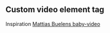 ## Custom video element tag
Inspiration [Mattias Buelens baby-video](https://github.com/MattiasBuelens/baby-video#readme)